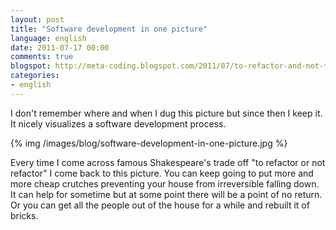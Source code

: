 ```yaml
---
layout: post
title: "Software development in one picture"
language: english
date: 2011-07-17 00:00
comments: true
blogspot: http://meta-coding.blogspot.com/2011/07/to-refactor-and-not-to-refactor.html
categories: 
- english
---
```

I don't remember where and when I dug this picture but since then I keep it. It nicely visualizes a software development process.

{% img /images/blog/software-development-in-one-picture.jpg %}

Every time I come across famous Shakespeare's trade off "to refactor or not refactor" I come back to this picture. You can keep going to put more and more cheap crutches preventing your house from irreversible falling down. It can help for sometime but at some point there will be a point of no return. Or you can get all the people out of the house for a while and rebuilt it of bricks.
